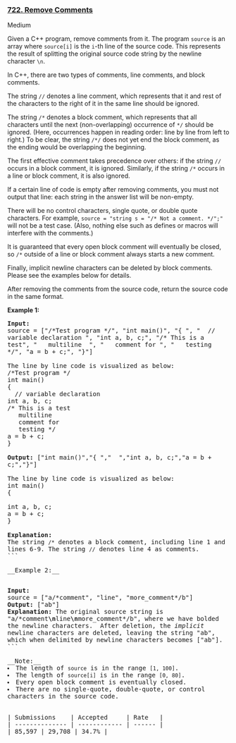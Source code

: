### [722. Remove Comments](https://leetcode.com/problems/remove-comments/)

Medium

Given a C++ program, remove comments from it. The program `` source `` is an array where `` source[i] `` is the `` i ``-th line of the source code. This represents the result of splitting the original source code string by the newline character `` \n ``.

In C++, there are two types of comments, line comments, and block comments.

The string `` // `` denotes a line comment, which represents that it and rest of the characters to the right of it in the same line should be ignored.

The string `` /* `` denotes a block comment, which represents that all characters until the next (non-overlapping) occurrence of `` */ `` should be ignored. (Here, occurrences happen in reading order: line by line from left to right.) To be clear, the string `` /*/ `` does not yet end the block comment, as the ending would be overlapping the beginning.

The first effective comment takes precedence over others: if the string `` // `` occurs in a block comment, it is ignored. Similarly, if the string `` /* `` occurs in a line or block comment, it is also ignored.

If a certain line of code is empty after removing comments, you must not output that line: each string in the answer list will be non-empty.

There will be no control characters, single quote, or double quote characters. For example, `` source = "string s = "/* Not a comment. */";" `` will not be a test case. (Also, nothing else such as defines or macros will interfere with the comments.)

It is guaranteed that every open block comment will eventually be closed, so `` /* `` outside of a line or block comment always starts a new comment.

Finally, implicit newline characters can be deleted by block comments. Please see the examples below for details.

After removing the comments from the source code, return the source code in the same format.

__Example 1:__  

<pre style="white-space: pre-wrap">
<b>Input:</b> 
source = ["/*Test program */", "int main()", "{ ", "  // variable declaration ", "int a, b, c;", "/* This is a test", "   multiline  ", "   comment for ", "   testing */", "a = b + c;", "}"]

The line by line code is visualized as below:
/*Test program */
int main()
{ 
  // variable declaration 
int a, b, c;
/* This is a test
   multiline  
   comment for 
   testing */
a = b + c;
}

<b>Output:</b> ["int main()","{ ","  ","int a, b, c;","a = b + c;","}"]

The line by line code is visualized as below:
int main()
{ 
  
int a, b, c;
a = b + c;
}

<b>Explanation:</b> 
The string <code>/*</code> denotes a block comment, including line 1 and lines 6-9. The string <code>//</code> denotes line 4 as comments.
```

__Example 2:__  

<pre style="white-space: pre-wrap">
<b>Input:</b> 
source = ["a/*comment", "line", "more_comment*/b"]
<b>Output:</b> ["ab"]
<b>Explanation:</b> The original source string is "a/*comment<b>\n</b>line<b>\n</b>more_comment*/b", where we have bolded the newline characters.  After deletion, the <i>implicit</i> newline characters are deleted, leaving the string "ab", which when delimited by newline characters becomes ["ab"].
```

__Note:__<li>The length of <code>source</code> is in the range <code>[1, 100]</code>.</li><li>The length of <code>source[i]</code> is in the range <code>[0, 80]</code>.</li><li>Every open block comment is eventually closed.</li><li>There are no single-quote, double-quote, or control characters in the source code.</li>

| Submissions    | Accepted     | Rate   |
| -------------- | ------------ | ------ |
| 85,597 | 29,708 | 34.7% |